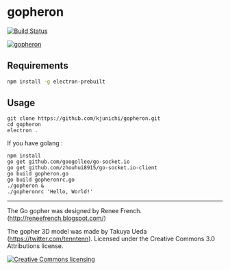 # gopheron
[![Build Status](https://travis-ci.org/kjunichi/gopheron.svg?branch=master)](https://travis-ci.org/kjunichi/gopheron)

[![gopheron](http://img.youtube.com/vi/7MyO3GNndDU/0.jpg)](http://www.youtube.com/watch?v=7MyO3GNndDU)

## Requirements

```bash
npm install -g electron-prebuilt
```

## Usage

```shell
git clone https://github.com/kjunichi/gopheron.git
cd gopheron
electron .
```

If you have golang :

```shell
npm install
go get github.com/googollee/go-socket.io
go get github.com/zhouhui8915/go-socket.io-client
go build gopheron.go
go build gopheronrc.go
./gopheron &
./gopheronrc 'Hello, World!'
```

----
The Go gopher was designed by Renee French. (http://reneefrench.blogspot.com/)

The gopher 3D model was made by Takuya Ueda (https://twitter.com/tenntenn).
Licensed under the Creative Commons 3.0 Attributions license.

<a rel="license" href="http://creativecommons.org/licenses/by/3.0/deed.ja">
    <img alt="Creative Commons licensing" style="border-width:0" src="http://i.creativecommons.org/l/by/3.0/88x31.png" />
</a>
